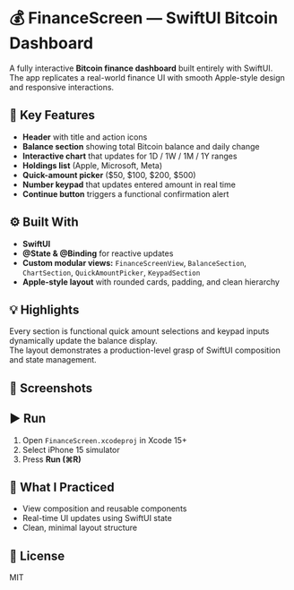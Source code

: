 # 💰 FinanceScreen — SwiftUI Bitcoin Dashboard

A fully interactive **Bitcoin finance dashboard** built entirely with SwiftUI.  
The app replicates a real-world finance UI with smooth Apple-style design and responsive interactions.

## 🧩 Key Features
- **Header** with title and action icons  
- **Balance section** showing total Bitcoin balance and daily change  
- **Interactive chart** that updates for 1D / 1W / 1M / 1Y ranges  
- **Holdings list** (Apple, Microsoft, Meta)  
- **Quick-amount picker** ($50, $100, $200, $500)  
- **Number keypad** that updates entered amount in real time  
- **Continue button** triggers a functional confirmation alert  

## ⚙️ Built With
- **SwiftUI**  
- **@State & @Binding** for reactive updates  
- **Custom modular views:** `FinanceScreenView`, `BalanceSection`, `ChartSection`, `QuickAmountPicker`, `KeypadSection`  
- **Apple-style layout** with rounded cards, padding, and clean hierarchy  

## 💡 Highlights
Every section is functional quick amount selections and keypad inputs dynamically update the balance display.  
The layout demonstrates a production-level grasp of SwiftUI composition and state management.

## 📸 Screenshots


## ▶️ Run
1. Open `FinanceScreen.xcodeproj` in Xcode 15+  
2. Select iPhone 15 simulator  
3. Press **Run (⌘R)**  

## 🧠 What I Practiced
- View composition and reusable components  
- Real-time UI updates using SwiftUI state  
- Clean, minimal layout structure  

## 📄 License
MIT
